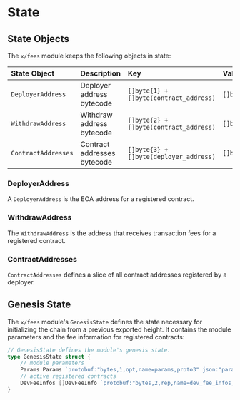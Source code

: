 <!--
order: 2
-->

# State

## State Objects

The `x/fees` module keeps the following objects in state:

| State Object        | Description                 | Key                                    | Value                        | Store |
| :------------------ | :-------------------------- | :------------------------------------- | :--------------------------- | :---- |
| `DeployerAddress`   | Deployer address bytecode   | `[]byte{1} + []byte(contract_address)` | `[]byte{deployer_address}`   | KV    |
| `WithdrawAddress`   | Withdraw address bytecode   | `[]byte{2} + []byte(contract_address)` | `[]byte{withdraw_address}`   | KV    |
| `ContractAddresses` | Contract addresses bytecode | `[]byte{3} + []byte(deployer_address)` | `[]byte{contract_addresses}` | KV    |

### DeployerAddress

A `DeployerAddress` is the EOA address for a registered contract.

### WithdrawAddress

The `WithdrawAddress` is the address that receives transaction fees for a registered contract.

### ContractAddresses

`ContractAddresses` defines a slice of all contract addresses registered by a deployer.

## Genesis State

The `x/fees` module's `GenesisState` defines the state necessary for initializing the chain from a previous exported height. It contains the module parameters and the fee information for registered contracts:

```go
// GenesisState defines the module's genesis state.
type GenesisState struct {
	// module parameters
	Params Params `protobuf:"bytes,1,opt,name=params,proto3" json:"params"`
	// active registered contracts
	DevFeeInfos []DevFeeInfo `protobuf:"bytes,2,rep,name=dev_fee_infos,json=devFeeInfos,proto3" json:"dev_fee_infos"`
}
```
